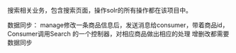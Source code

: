 搜索相关业务，包含搜索页面，操作solr的所有操作都在该项目中。

数据同步：
   manage修改一条商品信息后，发送消息给consumer，带着商品id，Consumer调用Search
   的一个控制器，对相应商品做出相应的处理
   增删改都需要数据同步
   